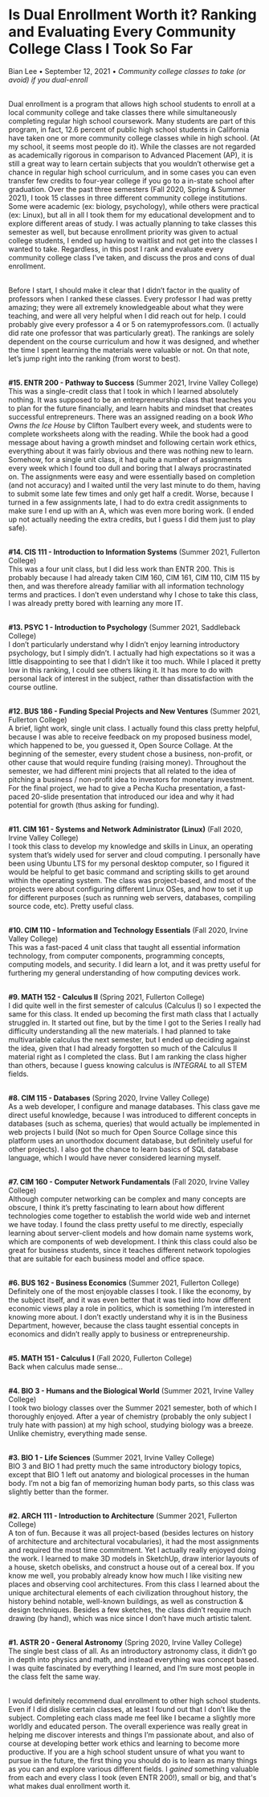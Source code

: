 <h1>Is Dual Enrollment Worth it? Ranking and Evaluating Every Community College Class I Took So Far</h1>

<div style="margin-top:12px;">Bian Lee • September 12, 2021 • <i>Community college classes to take (or avoid) if you dual-enroll</i></div>

<br/>Dual enrollment is a program that allows high school students to enroll at a local community college and take classes there while simultaneously completing regular high school coursework. Many students are part of this program, in fact, 12.6 percent of public high school students in California have taken one or more community college classes while in high school. (At my school, it seems most people do it). While the classes are not regarded as academically rigorous in comparison to Advanced Placement (AP), it is still a great way to learn certain subjects that you wouldn’t otherwise get a chance in regular high school curriculum, and in some cases you can even transfer few credits to four-year college if you go to a in-state school after graduation. Over the past three semesters (Fall 2020, Spring & Summer 2021), I took 15 classes in three different community college institutions. Some were academic (ex: biology, psychology), while others were practical (ex: Linux), but all in all I took them for my educational development and to explore different areas of study. I was actually planning to take classes this semester as well, but because enrollment priority was given to actual college students, I ended up having to waitlist and not get into the classes I wanted to take. Regardless, in this post I rank and evaluate every community college class I’ve taken, and discuss the pros and cons of dual enrollment.

<br/>Before I start, I should make it clear that I didn’t factor in the quality of professors when I ranked these classes. Every professor I had was pretty amazing; they were all extremely knowledgeable about what they were teaching, and were all very helpful when I did reach out for help. I could probably give every professor a 4 or 5 on ratemyprofessors.com. (I actually did rate one professor that was particularly great). The rankings are solely dependent on the course curriculum and how it was designed, and whether the time I spent learning the materials were valuable or not. On that note, let’s jump right into the ranking (from worst to best).

<br/><b>#15. ENTR 200 - Pathway to Success</b> (Summer 2021, Irvine Valley College)
<br/>This was a single-credit class that I took in which I learned absolutely nothing. It was supposed to be an entrepreneurship class that teaches you to plan for the future financially, and learn habits and mindset that creates successful entrepreneurs. There was an assigned reading on a book <i>Who Owns the Ice House</i> by Clifton Taulbert every week, and students were to complete worksheets along with the reading. While the book had a good message about having a growth mindset and following certain work ethics, everything about it was fairly obvious and there was nothing new to learn. Somehow, for a single unit class, it had quite a number of assignments every week which I found too dull and boring that I always procrastinated on. The assignments were easy and were essentially based on completion (and not accuracy) and I waited until the very last minute to do them, having to submit some late few times and only get half a credit. Worse, because I turned in a few assignments late, I had to do extra credit assignments to make sure I end up with an A, which was even more boring work. (I ended up not actually needing the extra credits, but I guess I did them just to play safe).

<br/><b>#14. CIS 111 - Introduction to Information Systems</b>
(Summer 2021, Fullerton College)
<br/>This was a four unit class, but I did less work than ENTR 200. This is probably because I had already taken CIM 160, CIM 161, CIM 110, CIM 115 by then, and was therefore already familiar with all information technology terms and practices. I don’t even understand why I chose to take this class, I was already pretty bored with learning any more IT.

<br/><b>#13. PSYC 1 - Introduction to Psychology</b> (Summer 2021, Saddleback College)
<br/>I don’t particularly understand why I didn’t enjoy learning introductory psychology, but I simply didn’t. I actually had high expectations so it was a little disappointing to see that I didn’t like it too much. While I placed it pretty low in this ranking, I could see others liking it. It has more to do with personal lack of interest in the subject, rather than dissatisfaction with the course outline.

<br/><b>#12. BUS 186 - Funding Special Projects and New Ventures</b> (Summer 2021, Fullerton College)
<br/>A brief, light work, single unit class. I actually found this class pretty helpful, because I was able to receive feedback on my proposed business model, which happened to be, you guessed it, Open Source Collage. At the beginning of the semester, every student chose a business, non-profit, or other cause that would require funding (raising money). Throughout the semester, we had different mini projects that all related to the idea of pitching a business / non-profit idea to investors for monetary investment. For the final project, we had to give a Pecha Kucha presentation, a fast-paced 20-slide presentation that introduced our idea and why it had potential for growth (thus asking for funding).

<br/><b>#11. CIM 161 - Systems and Network Administrator (Linux)</b> (Fall 2020, Irvine Valley College)
<br/>I took this class to develop my knowledge and skills in Linux, an operating system that’s widely used for server and cloud computing. I personally have been using Ubuntu LTS for my personal desktop computer, so I figured it would be helpful to get basic command and scripting skills to get around within the operating system. The class was project-based, and most of the projects were about configuring different Linux OSes, and how to set it up for different purposes (such as running web servers, databases, compiling source code, etc). Pretty useful class.

<br/><b>#10. CIM 110 - Information and Technology Essentials</b> (Fall 2020, Irvine Valley College)
<br/>This was a fast-paced 4 unit class that taught all essential information technology, from computer components, programming concepts, computing models, and security. I did learn a lot, and it was pretty useful for furthering my general understanding of how computing devices work.

<br/><b>#9. MATH 152 - Calculus II</b> (Spring 2021, Fullerton College)
<br/>I did quite well in the first semester of calculus (Calculus I) so I expected the same for this class. It ended up becoming the first math class that I actually struggled in. It started out fine, but by the time I got to the Series I really had difficulty understanding all the new materials. I had planned to take multivariable calculus the next semester, but I ended up deciding against the idea, given that I had already forgotten so much of the Calculus II material right as I completed the class. But I am ranking the class higher than others, because I guess knowing calculus is <i>INTEGRAL</i> to all STEM fields.

<br/><b>#8. CIM 115 - Databases</b> (Spring 2020, Irvine Valley College)
<br/>As a web developer, I configure and manage databases. This class gave me direct useful knowledge, because I was introduced to different concepts in databases (such as schema, queries) that would actually be implemented in web projects I build (Not so much for Open Source Collage since this platform uses an unorthodox document database, but definitely useful for other projects). I also got the chance to learn basics of SQL database language, which I would have never considered learning myself.

<br/><b>#7. CIM 160 - Computer Network Fundamentals</b> (Fall 2020, Irvine Valley College)
<br/>Although computer networking can be complex and many concepts are obscure, I think it’s pretty fascinating to learn about how different technologies come together to establish the world wide web and internet we have today. I found the class pretty useful to me directly, especially learning about server-client models and how domain name systems work, which are components of web development. I think this class could also be great for business students, since it teaches different network topologies that are suitable for each business model and office space.

<br/><b>#6. BUS 162 - Business Economics</b> (Summer 2021, Fullerton College)
<br/>Definitely one of the most enjoyable classes I took. I like the economy, by the subject itself, and it was even better that it was tied into how different economic views play a role in politics, which is something I’m interested in knowing more about. I don’t exactly understand why it is in the Business Department, however, because the class taught essential concepts in economics and didn’t really apply to business or entrepreneurship.

<br/><b>#5. MATH 151 - Calculus I</b> (Fall 2020, Fullerton College)
<br/>Back when calculus made sense...

<br/><b>#4. BIO 3 - Humans and the Biological World</b> (Summer 2021, Irvine Valley College)
<br/>I took two biology classes over the Summer 2021 semester, both of which I thoroughly enjoyed. After a year of chemistry (probably the only subject I truly hate with passion) at my high school, studying biology was a breeze. Unlike chemistry, everything made sense.

<br/><b>#3. BIO 1 - Life Sciences</b> (Summer 2021, Irvine Valley College)
<br/>BIO 3 and BIO 1 had pretty much the same introductory biology topics, except that BIO 1 left out anatomy and biological processes in the human body. I’m not a big fan of memorizing human body parts, so this class was slightly better than the former.

<br/><b>#2. ARCH 111 - Introduction to Architecture</b> (Summer 2021, Fullerton College)
<br/>A ton of fun. Because it was all project-based (besides lectures on history of architecture and architectural vocabularies), it had the most assignments and required the most time commitment. Yet I actually really enjoyed doing the work. I learned to make 3D models in SketchUp, draw interior layouts of a house, sketch obelisks, and construct a house out of a cereal box. If you know me well, you probably already know how much I like visiting new places and observing cool architectures. From this class I learned about the unique architectural elements of each civilization throughout history, the history behind notable, well-known buildings, as well as construction & design techniques. Besides a few sketches, the class didn’t require much drawing (by hand), which was nice since I don’t have much artistic talent.

<br/><b>#1. ASTR 20 - General Astronomy</b> (Spring 2020, Irvine Valley College)
<br/>The single best class of all. As an introductory astronomy class, it didn’t go in depth into physics and math, and instead everything was concept based. I was quite fascinated by everything I learned, and I’m sure most people in the class felt the same way.

<br/>I would definitely recommend dual enrollment to other high school students. Even if I did dislike certain classes, at least I found out that I don’t like the subject. Completing each class made me feel like I became a slightly more worldly and educated person. The overall experience was really great in helping me discover interests and things I’m passionate about, and also of course at developing better work ethics and learning to become more productive. If you are a high school student unsure of what you want to pursue in the future, the first thing you should do is to learn as many things as you can and explore various different fields. I <i>gained</i> something valuable from each and every class I took (even ENTR 200!), small or big, and that's what makes dual enrollment worth it.
